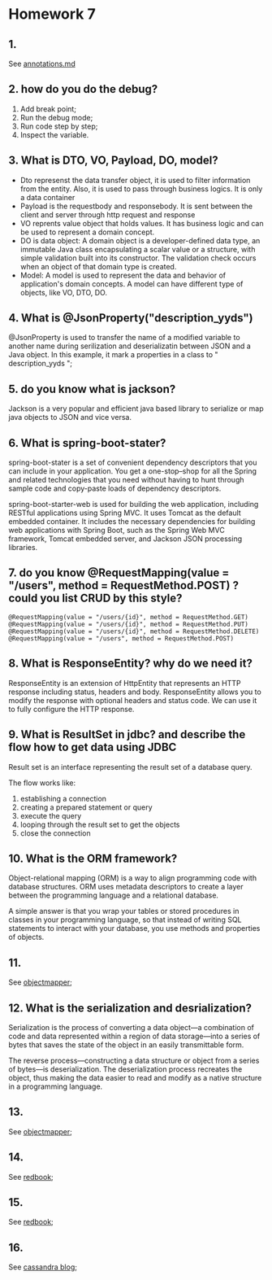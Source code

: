 # Homework 7

## 1.

See [annotations.md](./annotations.md)

## 2. how do you do the debug?

1. Add break point;
2. Run the debug mode;
3. Run code step by step;
4. Inspect the variable.

## 3. What is DTO, VO, Payload, DO, model?

- Dto represenst the data transfer object, it is used to filter information from the entity. Also, it is used to pass through business logics. It is only a data container
- Payload is the requestbody and responsebody. It is sent between the client and server through http request and response
- VO reprents value object that holds values. It has business logic and can be used to represent a domain concept.
- DO is data object: A domain object is a developer-defined data type, an immutable Java class encapsulating a scalar value or a structure, with simple validation built into its constructor. The validation check occurs when an object of that domain type is created.
- Model: A model is used to represent the data and behavior of application's domain concepts. A model can have different type of objects, like VO, DTO, DO.

## 4. What is @JsonProperty("description_yyds")

@JsonProperty is used to transfer the name of a modified variable to another name during serilization and deserializatin between JSON and a Java object. In this example, it mark a properties in a class to " description_yyds ";

## 5. do you know what is jackson?

Jackson is a very popular and efficient java based library to serialize or map java objects to JSON and vice versa.

## 6. What is spring-boot-stater?

spring-boot-stater is a set of convenient dependency descriptors that you can include in your application. You get a one-stop–shop for all the Spring and related technologies that you need without having to hunt through sample code and copy-paste loads of dependency descriptors.

spring-boot-starter-web is used for building the web application, including RESTful applications using Spring MVC. It uses Tomcat as the default embedded container. It includes the necessary dependencies for building web applications with Spring Boot, such as the Spring Web MVC framework, Tomcat embedded server, and Jackson JSON processing libraries.

## 7. do you know @RequestMapping(value = "/users", method = RequestMethod.POST) ? could you list CRUD by this style?

```
@RequestMapping(value = "/users/{id}", method = RequestMethod.GET)
@RequestMapping(value = "/users/{id}", method = RequestMethod.PUT)
@RequestMapping(value = "/users/{id}", method = RequestMethod.DELETE)
@RequestMapping(value = "/users", method = RequestMethod.POST)
```

## 8. What is ResponseEntity? why do we need it?

ResponseEntity is an extension of HttpEntity that represents an HTTP response including status, headers and body. ResponseEntity allows you to modify the response with optional headers and status code. We can use it to fully configure the HTTP response.

## 9. What is ResultSet in jdbc? and describe the flow how to get data using JDBC

Result set is an interface representing the result set of a database query.

The flow works like:

1.  establishing a connection
2.  creating a prepared statement or query
3.  execute the query
4.  looping through the result set to get the objects
5.  close the connection

## 10. What is the ORM framework?

Object-relational mapping (ORM) is a way to align programming code with database structures. ORM uses metadata descriptors to create a layer between the programming language and a relational database.

A simple answer is that you wrap your tables or stored procedures in classes in your programming language, so that instead of writing SQL statements to interact with your database, you use methods and properties of objects.

## 11.

See [objectmapper](./../Coding/hw7/objectmapper);

## 12. What is the serialization and desrialization?

Serialization is the process of converting a data object—a combination of code and data represented within a region of data storage—into a series of bytes that saves the state of the object in an easily transmittable form.

The reverse process—constructing a data structure or object from a series of bytes—is deserialization. The deserialization process recreates the object, thus making the data easier to read and modify as a native structure in a programming language.

## 13.

See [objectmapper](./../Coding/hw7/streamapi);

## 14.

See [redbook](./../Coding/redbook);

## 15.

See [redbook](./../Coding/redbook);

## 16.

See [cassandra blog](./../Coding/Cassandra-Blog);
